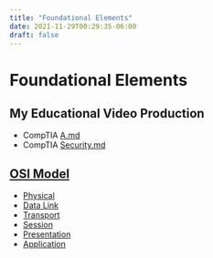 ```yaml
---
title: "Foundational Elements"
date: 2021-11-29T00:29:35-06:00
draft: false
---
```


# Foundational Elements

## My Educational Video Production

- CompTIA [A.md](A+)
- CompTIA [Security.md](+)

## [OSI Model](long_form/OSI.md)

- [Physical](Physical.md)
- [Data Link](Data_Link.md)
- [Transport](Transport.md)
- [Session](Session.md)
- [Presentation](Presentation.md)
- [Application](Application)

